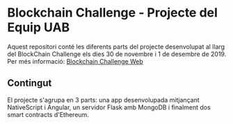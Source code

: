 # Blockchain Challenge - Projecte del Equip UAB

Aquest repositori conté les diferents parts del projecte desenvolupat al llarg del BlockChain Challenge els dies 30 de novembre i 1 de desembre de 2019. Per més informació: [Blockchain Challenge Web](https://blockchainchallenge.cat/)

## Contingut
El projecte s'agrupa en 3 parts: una app desenvolupada mitjançant NativeScript i Angular, un servidor Flask amb MongoDB i finalment dos smart contracts d'Ethereum.
